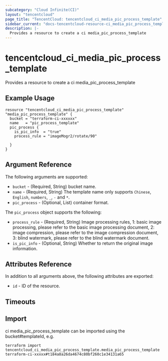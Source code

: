 ```yaml
---
subcategory: "Cloud Infinite(CI)"
layout: "tencentcloud"
page_title: "TencentCloud: tencentcloud_ci_media_pic_process_template"
sidebar_current: "docs-tencentcloud-resource-ci_media_pic_process_template"
description: |-
  Provides a resource to create a ci media_pic_process_template
---
```


# tencentcloud_ci_media_pic_process_template

Provides a resource to create a ci media_pic_process_template

## Example Usage

```hcl
resource "tencentcloud_ci_media_pic_process_template" "media_pic_process_template" {
  bucket = "terraform-ci-xxxxxx"
  name   = "pic_process_template"
  pic_process {
    is_pic_info  = "true"
    process_rule = "imageMogr2/rotate/90"

  }
}
```

## Argument Reference

The following arguments are supported:

* `bucket` - (Required, String) bucket name.
* `name` - (Required, String) The template name only supports `Chinese`, `English`, `numbers`, `_`, `-` and `*`.
* `pic_process` - (Optional, List) container format.

The `pic_process` object supports the following:

* `process_rule` - (Required, String) Image processing rules, 1: basic image processing, please refer to the basic image processing document, 2: image compression, please refer to the image compression document, 3: blind watermark, please refer to the blind watermark document.
* `is_pic_info` - (Optional, String) Whether to return the original image information.

## Attributes Reference

In addition to all arguments above, the following attributes are exported:

* `id` - ID of the resource.



## Timeouts

<no value>


## Import

ci media_pic_process_template can be imported using the bucket#templateId, e.g.

```
terraform import tencentcloud_ci_media_pic_process_template.media_pic_process_template terraform-ci-xxxxx#t184a8a26da4674c80bf260c1e34131a65
```

